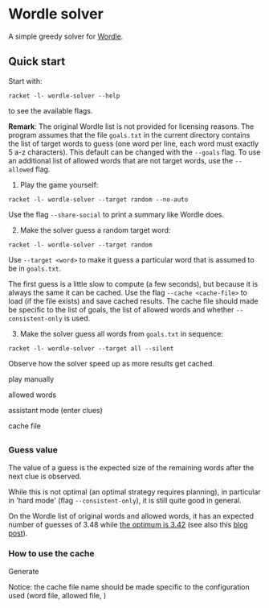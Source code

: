 # Wordle solver

A simple greedy solver for [Wordle](https://www.powerlanguage.co.uk/wordle/).

## Quick start

Start with:
```shell
racket -l- wordle-solver --help
```
to see the available flags.

**Remark**:
The original Wordle list is not provided for licensing reasons. The program 
assumes that the file `goals.txt` in the current directory contains the list 
of target words to guess (one word per line, each word must exactly 5 a-z 
characters). This default can be changed with the `--goals` flag. To use an 
additional list of allowed words that are not target words, use the 
`--allowed` flag. 

1. Play the game yourself:
```shell
racket -l- wordle-solver --target random --no-auto
```

Use the flag `--share-social` to print a summary like Wordle does.

2. Make the solver guess a random target word:
```shell
racket -l- wordle-solver --target random 
```
Use `--target <word>` to make it guess a particular word that is assumed to be in `goals.txt`.

The first guess is a little slow to compute (a few seconds), but because it 
is always the same it can be cached. Use the flag `--cache <cache-file>` to 
load (if the file exists) and save cached results. The cache file should made 
be specific to the list of goals, the list of allowed words and whether 
`--consistent-only` is used. 

3. Make the solver guess all words from `goals.txt` in sequence:
```shell
racket -l- wordle-solver --target all --silent
```

Observe how the solver speed up as more results get cached.



play manually

allowed words

assistant mode (enter clues)

cache file


##


### Guess value

The value of a guess is the expected size of the remaining words
after the next clue is observed.

While this is not optimal (an optimal strategy requires planning),
in particular in 'hard mode' (flag `--consistent-only`),
it is still quite good in general.

On the Wordle list of original words and allowed words,
it has an expected number of guesses of 3.48 while [the optimum
is 3.42](http://sonorouschocolate.com/notes/index.php?title=The_best_strategies_for_Wordle#Assumptions_about_the_rules_of_Wordle)
(see also this [blog post](https://www.poirrier.ca/notes/wordle-optimal/)).


### How to use the cache

Generate

Notice: the cache file name should be made specific to the configuration used
(word file, allowed file, )

